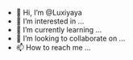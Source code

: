 - 👋 Hi, I’m @Luxiyaya
- 👀 I’m interested in ...
- 🌱 I’m currently learning ...
- 💞️ I’m looking to collaborate on ...
- 📫 How to reach me ...

<!---
Luxiyaya/Luxiyaya is a ✨ special ✨ repository because its `README.md` (this file) appears on your GitHub profile.
You can click the Preview link to take a look at your changes.
--->
